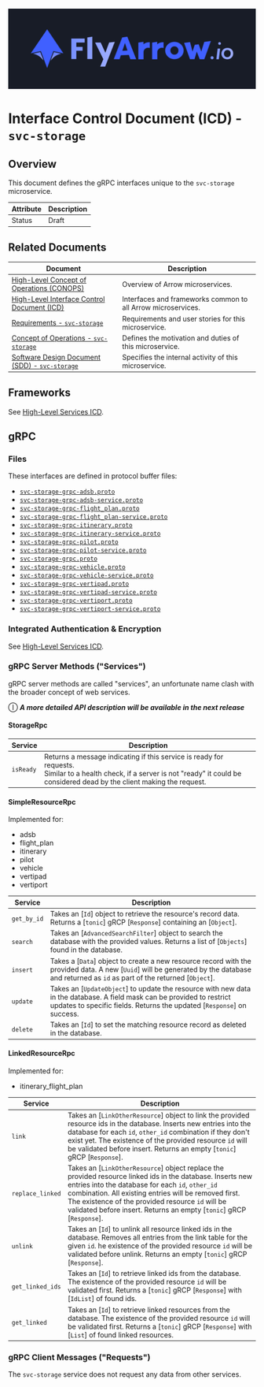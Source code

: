 ![Arrow Banner](https://github.com/Arrow-air/tf-github/raw/main/src/templates/doc-banner-services.png)

# Interface Control Document (ICD) - `svc-storage`

## Overview

This document defines the gRPC interfaces unique to the `svc-storage` microservice.

Attribute | Description
--- | ---
Status | Draft

## Related Documents

Document | Description
--- | ---
[High-Level Concept of Operations (CONOPS)](https://github.com/Arrow-air/se-services/blob/develop/docs/conops.md) | Overview of Arrow microservices.
[High-Level Interface Control Document (ICD)](https://github.com/Arrow-air/se-services/blob/develop/docs/icd.md)  | Interfaces and frameworks common to all Arrow microservices.
[Requirements - `svc-storage`](https://nocodb.arrowair.com/dashboard/#/nc/p_uyeuw6scqlnpri/table/L4/svc-storage) | Requirements and user stories for this microservice.
[Concept of Operations - `svc-storage`](./conops.md) | Defines the motivation and duties of this microservice.
[Software Design Document (SDD) - `svc-storage`](./sdd.md) | Specifies the internal activity of this microservice.

## Frameworks

See [High-Level Services ICD](https://github.com/Arrow-air/se-services/blob/develop/docs/icd.md).

## gRPC

### Files

These interfaces are defined in protocol buffer files:
 * [`svc-storage-grpc-adsb.proto`](../proto/svc-storage-grpc-adsb.proto)
 * [`svc-storage-grpc-adsb-service.proto`](../proto/svc-storage-grpc-adsb-service.proto)
 * [`svc-storage-grpc-flight_plan.proto`](../proto/svc-storage-grpc-flight_plan.proto)
 * [`svc-storage-grpc-flight_plan-service.proto`](../proto/svc-storage-grpc-flight_plan-service.proto)
 * [`svc-storage-grpc-itinerary.proto`](../proto/svc-storage-grpc-itinerary.proto)
 * [`svc-storage-grpc-itinerary-service.proto`](../proto/svc-storage-grpc-itinerary-service.proto)
 * [`svc-storage-grpc-pilot.proto`](../proto/svc-storage-grpc-pilot.proto)
 * [`svc-storage-grpc-pilot-service.proto`](../proto/svc-storage-grpc-pilot-service.proto)
 * [`svc-storage-grpc.proto`](../proto/svc-storage-grpc.proto)
 * [`svc-storage-grpc-vehicle.proto`](../proto/svc-storage-grpc-vehicle.proto)
 * [`svc-storage-grpc-vehicle-service.proto`](../proto/svc-storage-grpc-vehicle-service.proto)
 * [`svc-storage-grpc-vertipad.proto`](../proto/svc-storage-grpc-vertipad.proto)
 * [`svc-storage-grpc-vertipad-service.proto`](../proto/svc-storage-grpc-vertipad-service.proto)
 * [`svc-storage-grpc-vertiport.proto`](../proto/svc-storage-grpc-vertiport.proto)
 * [`svc-storage-grpc-vertiport-service.proto`](../proto/svc-storage-grpc-vertiport-service.proto)

### Integrated Authentication & Encryption

See [High-Level Services ICD](https://github.com/Arrow-air/se-services/blob/develop/docs/icd.md#space_invader-integrated-authentication--encryption).

### gRPC Server Methods ("Services")

gRPC server methods are called "services", an unfortunate name clash with the broader concept of web services.

Ⓘ ***A more detailed API description will be available in the next release***

#### StorageRpc

| Service | Description |
| ---- | ---- |
| `isReady` | Returns a message indicating if this service is ready for requests.<br>Similar to a health check, if a server is not "ready" it could be considered dead by the client making the request.

#### SimpleResourceRpc

Implemented for:
 * adsb
 * flight_plan
 * itinerary
 * pilot
 * vehicle
 * vertipad
 * vertiport

| Service     | Description |
| ----------- | ----------- |
| `get_by_id` | Takes an [`Id`] object to retrieve the resource's record data. Returns a [`tonic`] gRCP [`Response`] containing an [`Object`].
| `search`    | Takes an [`AdvancedSearchFilter`] object to search the database with the provided values. Returns a list of [`Objects`] found in the database.
| `insert`    | Takes a [`Data`] object to create a new resource record with the provided data. A new [`Uuid`] will be generated by the database and returned as `id` as part of the returned [`Object`].
| `update`    | Takes an [`UpdateObject`] to update the resource with new data in the database. A field mask can be provided to restrict updates to specific fields. Returns the updated [`Response`] on success.
| `delete`    | Takes an [`Id`] to set the matching resource record as deleted in the database.

#### LinkedResourceRpc

Implemented for:
 * itinerary_flight_plan

| Service          | Description |
| ---------------- | ----------- |
| `link`           | Takes an [`LinkOtherResource`] object to link the provided resource ids in the database. Inserts new entries into the database for each `id`, `other_id` combination if they don't exist yet. The existence of the provided resource `id` will be validated before insert. Returns an empty [`tonic`] gRCP [`Response`].
| `replace_linked` | Takes an [`LinkOtherResource`] object replace the provided resource linked ids in the database. Inserts new entries into the database for each `id`, `other_id` combination. All existing entries will be removed first. The existence of the provided resource `id` will be validated before insert. Returns an empty [`tonic`] gRCP [`Response`].
| `unlink`         | Takes an [`Id`] to unlink all resource linked ids in the database. Removes all entries from the link table for the given `id`. he existence of the provided resource `id` will be validated before unlink. Returns an empty [`tonic`] gRCP [`Response`].
| `get_linked_ids` | Takes an [`Id`] to retrieve linked ids from the database. The existence of the provided resource `id` will be validated first. Returns a [`tonic`] gRCP [`Response`] with [`IdList`] of found ids.
| `get_linked`     | Takes an [`Id`] to retrieve linked resources from the database. The existence of the provided resource `id` will be validated first. Returns a [`tonic`] gRCP [`Response`] with [`List`] of found linked resources.

### gRPC Client Messages ("Requests")

The `svc-storage` service does not request any data from other services.
